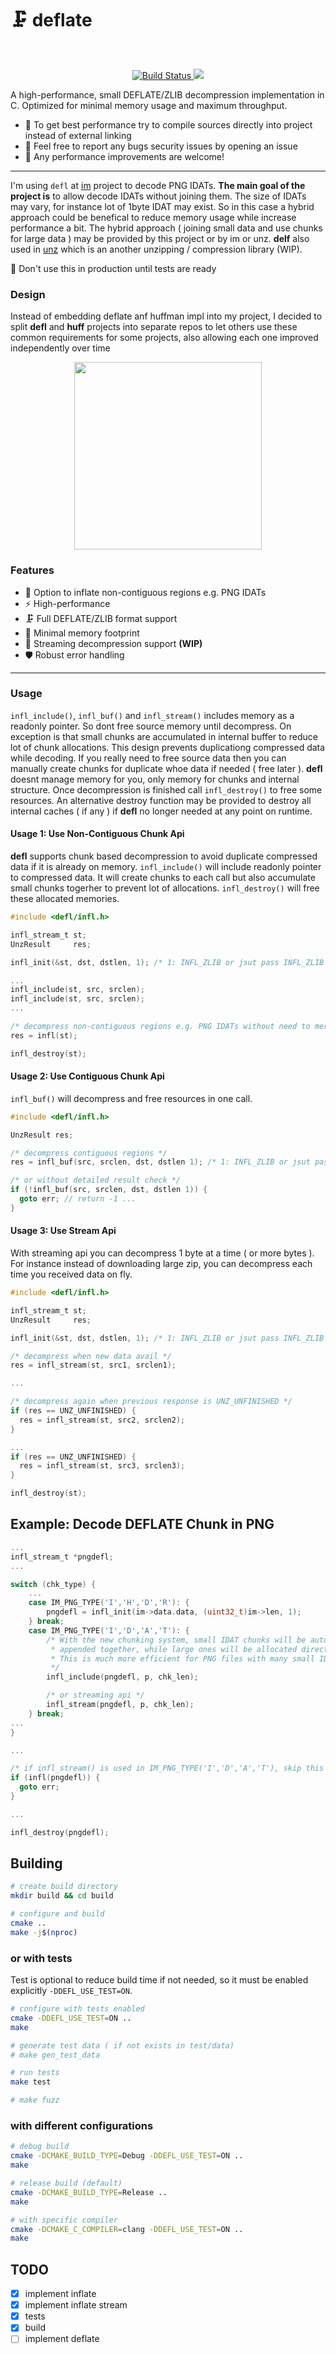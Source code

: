 # 🗜️ deflate

<br>
<p align="center">
    <a href="https://github.com/recp/defl/actions/workflows/test.yml">
        <img src="https://github.com/recp/defl/actions/workflows/test.yml/badge.svg"
             alt="Build Status">
    </a>
    <a href="https://codecov.io/github/recp/defl" > 
     <img src="https://codecov.io/github/recp/defl/graph/badge.svg?token=L1FH51M848"/> 
    </a>
</p>

A high-performance, small DEFLATE/ZLIB decompression implementation in C. Optimized for minimal memory usage and maximum throughput.

- 📌 To get best performance try to compile sources directly into project instead of external linking
- 📌 Feel free to report any bugs security issues by opening an issue
- 📌 Any performance improvements are welcome!

---

I'm using `defl` at [im](https://github.xom/recp/im) project to decode PNG IDATs. **The main goal of the project is** to allow decode IDATs without joining them. The size of IDATs may vary, for instance lot of 1byte IDAT may exist. So in this case a hybrid approach could be benefical to reduce memory usage while increase performance a bit. The hybrid approach ( joining small data and use chunks for large data ) may be provided by this project or by im or unz. **delf** also used in [unz](https://github.com/recp/unz) which is an another unzipping / compression library (WIP). 

🚨 Don't use this in production until tests are ready

### Design

Instead of embedding deflate anf huffman impl into my project, I decided to split **defl** and **huff** projects into separate repos to let others use these common requirements for some projects, also allowing each one improved independently over time 

<p align="center">
  <img src="https://github.com/user-attachments/assets/fad3d19c-e867-44d7-872a-600854e7b863" alt="" height="300px">
</p>

### Features

- 🔗 Option to inflate non-contiguous regions e.g. PNG IDATs
- ⚡ High-performance
- 🗜️ Full DEFLATE/ZLIB format support
- 💾 Minimal memory footprint
- 🔄 Streaming decompression support **(WIP)**
- 🛡️ Robust error handling

---

### Usage

`infl_include()`, `infl_buf()` and `infl_stream()` includes memory as a readonly pointer. So dont free source memory until decompress. On exception is that small chunks are accumulated in internal buffer to reduce lot of chunk allocations. This design prevents duplicationg compressed data while decoding. If you really need to free source data then you can manually create chunks for duplicate whoe data if needed ( free later ). **defl** doesnt manage memory for you, only memory for chunks and internal structure. Once decompression is finished call `infl_destroy()` to free some resources. An alternative destroy function may be provided to destroy all internal caches ( if any ) if **defl** no longer needed at any point on runtime.

#### Usage 1: Use Non-Contiguous Chunk Api

**defl** supports chunk based decompression to avoid duplicate compressed data if it is already on memory. `infl_include()` will include readonly pointer to compressed data. It will create chunks to each call but also accumulate small chunks togerher to prevent lot of allocations. `infl_destroy()` will free these allocated memories.

```c
#include <defl/infl.h>

infl_stream_t st;
UnzResult     res;

infl_init(&st, dst, dstlen, 1); /* 1: INFL_ZLIB or jsut pass INFL_ZLIB */

...
infl_include(st, src, srclen);
infl_include(st, src, srclen);
...

/* decompress non-contiguous regions e.g. PNG IDATs without need to merge IDATs */
res = infl(st);

infl_destroy(st);
```

#### Usage 2: Use Contiguous Chunk Api

`infl_buf()` will decompress and free resources in one call.

```c
#include <defl/infl.h>

UnzResult res;

/* decompress contiguous regions */
res = infl_buf(src, srclen, dst, dstlen 1); /* 1: INFL_ZLIB or jsut pass INFL_ZLIB */

/* or without detailed result check */
if (!infl_buf(src, srclen, dst, dstlen 1)) {
  goto err; // return -1 ... 
}
```

#### Usage 3: Use Stream Api

With streaming api you can decompress 1 byte at a time ( or more bytes ). For instance instead of downloading large zip, you can decompress each time you received data on fly.

```c
#include <defl/infl.h>

infl_stream_t st;
UnzResult     res;

infl_init(&st, dst, dstlen, 1); /* 1: INFL_ZLIB or jsut pass INFL_ZLIB */

/* decompress when new data avail */
res = infl_stream(st, src1, srclen1);

...

/* decompress again when previous response is UNZ_UNFINISHED */
if (res == UNZ_UNFINISHED) {
  res = infl_stream(st, src2, srclen2);
}

...
if (res == UNZ_UNFINISHED) {
  res = infl_stream(st, src3, srclen3);
}

infl_destroy(st);
```

## Example: Decode DEFLATE Chunk in PNG

```C
...
infl_stream_t *pngdefl;
...

switch (chk_type) {
    ...
    case IM_PNG_TYPE('I','H','D','R'): {
        pngdefl = infl_init(im->data.data, (uint32_t)im->len, 1);
    } break;
    case IM_PNG_TYPE('I','D','A','T'): {
        /* With the new chunking system, small IDAT chunks will be automatically
         * appended together, while large ones will be allocated directly.
         * This is much more efficient for PNG files with many small IDAT chunks.
         */
        infl_include(pngdefl, p, chk_len);

        /* or streaming api */
        infl_stream(pngdefl, p, chk_len);
    } break;
...
}

...

/* if infl_stream() is used in IM_PNG_TYPE('I','D','A','T'), skip this part */
if (infl(pngdefl)) {
  goto err;
}

...

infl_destroy(pngdefl);
```

## Building

```bash
# create build directory
mkdir build && cd build

# configure and build
cmake ..
make -j$(nproc)
```

### or with tests

Test is optional to reduce build time if not needed, so it must be enabled explicitly `-DDEFL_USE_TEST=ON`.

```bash
# configure with tests enabled
cmake -DDEFL_USE_TEST=ON ..
make

# generate test data ( if not exists in test/data)
# make gen_test_data

# run tests
make test

# make fuzz
```

### with different configurations

```bash
# debug build
cmake -DCMAKE_BUILD_TYPE=Debug -DDEFL_USE_TEST=ON ..
make

# release build (default)
cmake -DCMAKE_BUILD_TYPE=Release ..
make

# with specific compiler
cmake -DCMAKE_C_COMPILER=clang -DDEFL_USE_TEST=ON ..
make
```

## TODO

- [x] implement inflate
- [x] implement inflate stream
- [x] tests
- [x] build
- [ ] implement deflate
